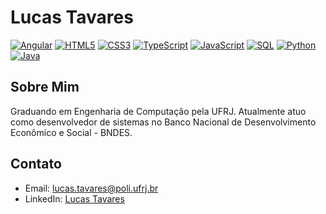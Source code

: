 # Lucas Tavares

[![Angular](https://img.shields.io/badge/-Angular-DD0031?logo=angular&logoColor=white)](#)
[![HTML5](https://img.shields.io/badge/-HTML5-E34F26?logo=html5&logoColor=white)](#)
[![CSS3](https://img.shields.io/badge/-CSS3-1572B6?logo=css3&logoColor=white)](#)
[![TypeScript](https://img.shields.io/badge/-TypeScript-007ACC?logo=typescript&logoColor=white)](#)
[![JavaScript](https://img.shields.io/badge/-JavaScript-F7DF1E?logo=javascript&logoColor=black)](#)
[![SQL](https://img.shields.io/badge/-SQL-4479A1?logo=postgresql&logoColor=white)](#)
[![Python](https://img.shields.io/badge/-Python-3776AB?logo=python&logoColor=white)](#)
[![Java](https://img.shields.io/badge/-Java-007396?logo=java&logoColor=white)](#)



## Sobre Mim

Graduando em Engenharia de Computação pela UFRJ. Atualmente atuo como desenvolvedor de sistemas no Banco Nacional de Desenvolvimento Econômico e Social - BNDES.


## Contato

- Email: lucas.tavares@poli.ufrj.br
- LinkedIn: [Lucas Tavares](https://www.linkedin.com/in/lucas-tavares-2021/)

